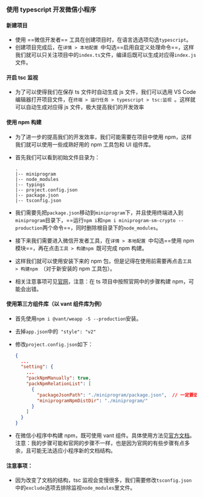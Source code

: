### 使用 typescript 开发微信小程序

#### 新建项目

- 使用 ==微信开发者== 工具在创建项目时，在语言选选项勾选`typescript`。
- 创建项目完成后，在`详情 > 本地配置 `中勾选==启用自定义处理命令==，这样我们就可以只关注项目中的`index.ts`文件，编译后既可以生成对应得`index.js`文件。

#### 开启 tsc 监视

- 为了可以使得我们在保存 ts 文件时自动生成 js 文件，我们可以选用 VS Code 编辑器打开项目文件，在`终端 > 运行任务 > typescript > tsc:监视 `。这样就可以自动生成对应得 js 文件，极大提高我们的开发效率

#### 使用 npm 构建

- 为了进一步的提高我们的开发效率，我们可能需要在项目中使用 npm，这样我们就可以使用一些成熟好用的 npm 工具包和 UI 组件库。

- 首先我们可以看到初始文件目录为：

  ```
  .
  |-- miniprogram
  |-- node_modules
  |-- typings
  |-- project.config.json
  |-- package.json
  |-- tsconfig.json
  ```

- 我们需要先把`package.json`移动到`miniprogram`下，并且使用终端进入到`miniprogram`目录下，==运行`npm i`和`npm i miniprogram-sm-crypto --production`两个命令==，同时删除根目录下的`node_modules`。

- 接下来我们需要进入微信开发者工具，在`详情 > 本地配置 `中勾选==使用 npm 模块==，再在点击`工具 > 构建npm `既可完成 npm 构建。

- 这样我们就可以使用安装下来的 npm 包，但是记得在使用前需要再点击`工具 > 构建npm `（对于新安装的 npm 工具包）。

- 相关注意事项可见[官网](https://developers.weixin.qq.com/miniprogram/dev/devtools/npm.html)，注意：在 ts 项目中按照官网中的步骤构建 npm，可能会出错。

#### 使用第三方组件库（以 vant 组件库为例）

- 首先使用`npm i @vant/weapp -S --production`安装。

- 去掉`app.json`中的` "style": "v2"`

- 修改`project.config.json`如下：

  ```json
  {
    ...
    "setting": {
      ...
      "packNpmManually": true,
      "packNpmRelationList": [
        {
          "packageJsonPath": "./miniprogram/package.json",  // 一定要适应自己项目的结构
          "miniprogramNpmDistDir": "./miniprogram/"
        }
      ]
    }
  }
  ```

- 在微信小程序中构建 npm，既可使用 vant 组件。具体使用方法见[官方文档](https://vant-contrib.gitee.io/vant-weapp/#/home)。注意：我的步骤可能和官网的步骤不一样，也是因为官网的有些步骤有点多余，且可能无法适应小程序新的文档结构。

#### 注意事项：

- 因为改变了文档的结构，tsc 监视会变慢很多，我们需要修改`tsconfig.json`中的`exclude`选项去排除监视`node_modules`里文件。
